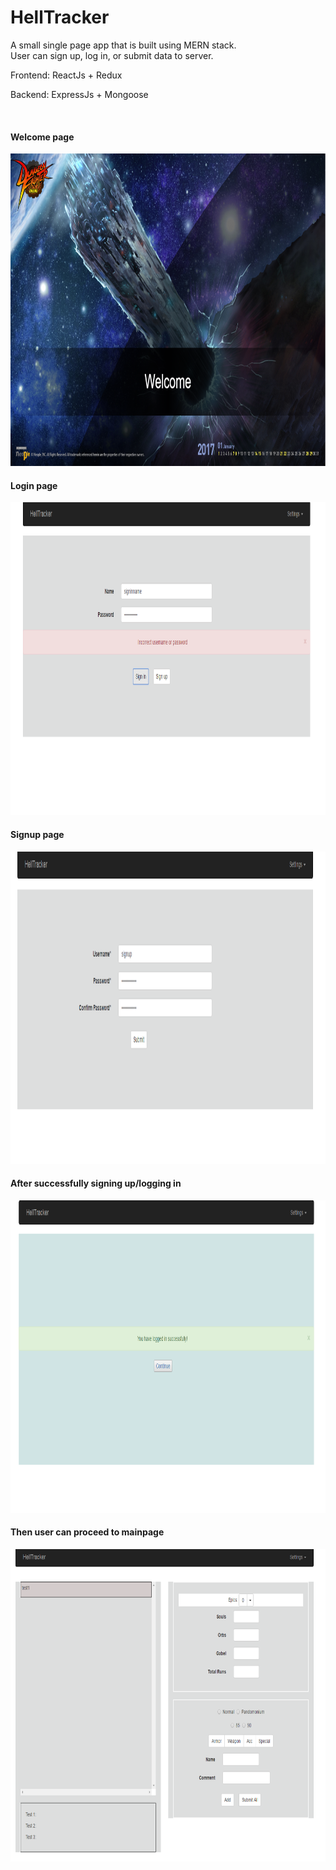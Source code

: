 # HellTracker

A small single page app that is built using MERN stack. <br/>
User can sign up, log in, or submit data to server. <br/>

Frontend: ReactJs + Redux

Backend: ExpressJs + Mongoose

<br/> 

#### Welcome page
<img src="https://github.com/AynmShawn4/HellTracker/blob/master/screenshots/screenshot1.PNG" width="800" height="500" />

#### Login page

<img src="https://github.com/AynmShawn4/HellTracker/blob/master/screenshots/screenshot2.png" width="800" height="500"/>

#### Signup page

<img src="https://github.com/AynmShawn4/HellTracker/blob/master/screenshots/screenshot3.png" width="800" height="500"/>

#### After successfully signing up/logging in

<img src="https://github.com/AynmShawn4/HellTracker/blob/master/screenshots/screenshot4.png" width="800" height="500"/>

#### Then user can proceed to mainpage

<img src="https://github.com/AynmShawn4/HellTracker/blob/master/screenshots/screenshot5.PNG" width="800" height="500"/>
